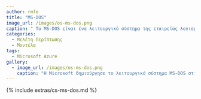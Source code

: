 ```yaml
---
author: rmfe
title: "MS-DOS"
image_url: /images/os-ms-dos.png
caption: " Το MS-DOS είναι ένα λειτουργικό σύστημα της εταιρείας λογισμικού Microsoft το οποίο κυριάρχησε τη δεκαετία του ‘80. Είναι ένα λειτουργικό σύστημα χωρίς γραφικό περιβάλλον χρήστη βασισμένο στην αρχιτεκτονική x86 για προσωπικούς υπολογιστές. "
categories:
  - Μελέτη Περίπτωσης
  - Μοντέλα
tags:
  - Microsoft Azure
gallery:
  - image_url: /images/os-ms-dos.png
    caption: "Η Microsoft δημιούργησε το λειτουργικό σύστημα MS-DOS στις αρχές του 1980 και υπήρχαν συνολικά 7 εκδόσεις. 'Ηταν ένα περιβάλλον όπως το τερματικό των υπολογιστών."
---
```


{% include extras/cs-ms-dos.md %}

